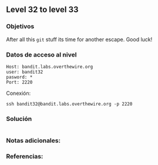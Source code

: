 ## Level 32 to level 33

### Objetivos 
After all this `git` stuff its time for another escape. Good luck!

### Datos de acceso al nivel 

```
Host: bandit.labs.overthewire.org  
user: bandit32
pasword: *
Port: 2220
```

 Conexión:
```
ssh bandit32@bandit.labs.overthewire.org -p 2220
```

### Solución 

``` bash

```

### Notas adicionales:



### Referencias:
